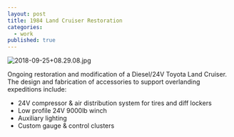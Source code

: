 ```yaml
---
layout: post
title: 1984 Land Cruiser Restoration
categories:
  - work
published: true
---
```

![2018-09-25+08.29.08.jpg]({{site.baseurl}}/assets/2018-09-25+08.29.08.jpg)


Ongoing restoration and modification of a Diesel/24V Toyota Land Cruiser. The design and fabrication of accessories to support overlanding expeditions include:

* 24V compressor & air distribution system for tires and diff lockers
* Low profile 24V 9000lb winch
* Auxiliary lighting
* Custom gauge & control clusters
